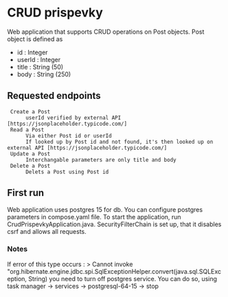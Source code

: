 # CRUD prispevky

Web application that supports CRUD operations on Post objects.
Post object is defined as 
* id : Integer 
* userId : Integer  
* title : String (50)
* body : String (250)                            

## Requested endpoints  
     Create a Post
          userId verified by external API [https://jsonplaceholder.typicode.com/] 
     Read a Post
          Via either Post id or userId 
          If looked up by Post id and not found, it's then looked up on external API [https://jsonplaceholder.typicode.com/]
     Update a Post
          Interchangable parameters are only title and body
     Delete a Post
          Delets a Post using Post id


## First run
Web application uses postgres 15 for db. You can configure postgres parameters in compose.yaml file. To start the application, run CrudPrispevkyApplication.java. SecurityFilterChain is set up, that it disables csrf and allows all requests. 


### Notes
If error of this type occurs :  > Cannot invoke "org.hibernate.engine.jdbc.spi.SqlExceptionHelper.convert(java.sql.SQLException, String)
you need to turn off postgres service. You can do so, using task manager -> services -> postgresql-64-15 -> stop
